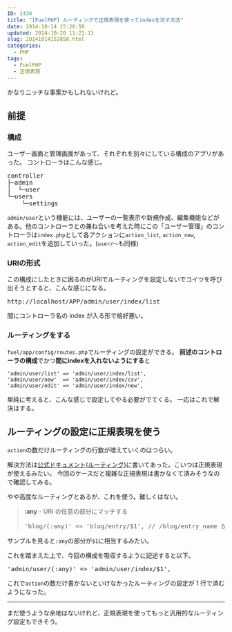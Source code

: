 ```yaml
---
ID: 1430
title: "[FuelPHP] ルーティングで正規表現を使ってindexを消す方法"
date: 2014-10-14 15:28:58
updated: 2014-10-20 11:21:13
slug: 20141014152858.html
categories:
  - PHP
tags:
  - FuelPHP
  - 正規表現
---
```


かなりニッチな事案かもしれないけれど。

<!--more-->
<h2>前提</h2>
<h3>構成</h3>
ユーザー画面と管理画面があって、それぞれを別々にしている構成のアプリがあった。
コントローラはこんな感じ。
<pre>controller
├─admin
│  └─user
└─users
    └─settings
</pre>

<code>admin/user</code>という機能には、ユーザーの一覧表示や新規作成、編集機能などがある。他のコントローラとの兼ね合いを考えた時にこの「ユーザー管理」のコントローラは<code>index.php</code>として各アクションに<code>action_list</code>, <code>action_new</code>, <code>action_edit</code>を追加していった。(<code>user/～</code>も同様)

<h3>URIの形式</h3>
この構成にしたときに困るのがURIでルーティングを設定しないでコイツを呼び出そうとすると、こんな感じになる。
<pre>http://localhost/APP/admin/user/index/list</pre>

間にコントローラ名の index が入る形で格好悪い。

<h3>ルーティングをする</h3>
<code>fuel/app/config/routes.php</code>でルーティングの設定ができる。
<strong>前述のコントローラの構成</strong>でかつ<strong>間にindexを入れないようにする</strong>と
<pre><code>'admin/user/list' =&gt; 'admin/user/index/list',
'admin/user/new'  =&gt; 'admin/user/index/csv',
'admin/user/edit' =&gt; 'admin/user/index/new',
</code></pre>

単純に考えると、こんな感じで設定してやる必要がでてくる。
一応はこれで解決はする。

<h2>ルーティングの設定に正規表現を使う</h2>
<code>action</code>の数だけルーティングの行数が増えていくのはつらい。

解決方法は<a href="http://fuelphp.jp/docs/1.7/general/routing.html">公式ドキュメント(ルーティング)</a>に書いてあった。こいつは正規表現が使えるみたい。
今回のケースだと複雑な正規表現は書かなくて済みそうなので確認してみる。

やや高度なルーティングとあるが、これを使う。難しくはない。

<blockquote>
  <b>:any</b> - URI の任意の部分にマッチする
<pre>'blog/(:any)' =&gt; 'blog/entry/$1', // /blog/entry_name が /blog/entry/entry_name に経路付けられる</pre>
</blockquote>

サンプルを見ると<code>:any</code>の部分が<code>\$1</code>に相当するみたい。

これを踏まえた上で、今回の構成を吸収するように記述すると以下。

<pre>'admin/user/(:any)' =&gt; 'admin/user/index/$1',</pre>

これで<code>action</code>の数だけ書かないといけなかったルーティングの設定が 1 行で済むようになった。

<hr>
まだ使うような余地はないけれど、正規表現を使ってもっと汎用的なルーティング設定もできそう。
